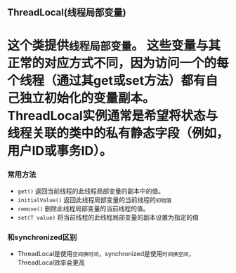 ThreadLocal(线程局部变量)
---------
 这个类提供`线程局部变量`。 这些变量与其正常的对应方式不同，因为访问一个的每个线程（通过其get或set方法）都有自己独立初始化的变量副本。 ThreadLocal实例通常是希望将状态与线程关联的类中的私有静态字段（例如，用户ID或事务ID）。
=====
### 常用方法
 * `get()` 返回当前线程的此线程局部变量的副本中的值。
 * `initialValue()` 返回此线程局部变量的当前线程的`初始值`
 * `remove()` 删除此线程局部变量的当前线程的值。
 * `set(T value)` 将当前线程的此线程局部变量的副本设置为指定的值
###  和synchronized区别
* ThreadLocal是使用`空间换时间`，synchronized是使用`时间换空间`，ThreadLocal效率会更高
